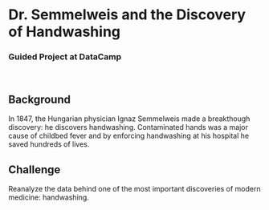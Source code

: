 # Dr. Semmelweis and the Discovery of Handwashing
### Guided Project at DataCamp
<br>


## Background
In 1847, the Hungarian physician Ignaz Semmelweis made a breakthough discovery: he discovers handwashing. Contaminated hands was a major cause of childbed fever and by enforcing handwashing at his hospital he saved hundreds of lives.

## Challenge
Reanalyze the data behind one of the most important discoveries of modern medicine: handwashing.